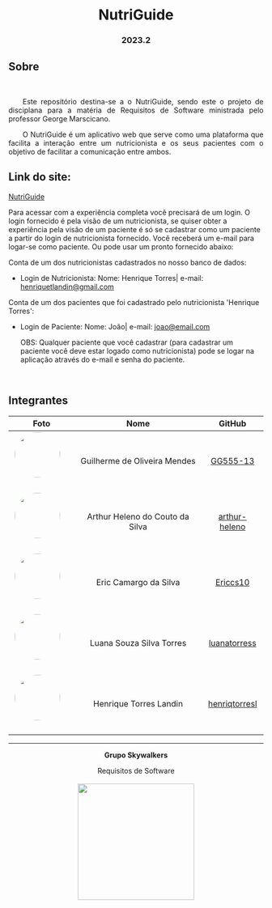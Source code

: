 

<h1 align="center"> NutriGuide </h1>
<h3 align="center"> 2023.2 </h3>

## Sobre 


<br>


<p align="justify">&emsp;&emsp;Este repositório destina-se a o NutriGuide, sendo este o projeto de disciplana para a matéria de Requisitos de Software ministrada pelo professor George Marscicano.                                                           

<p align="justify">&emsp;&emsp;O NutriGuide é um aplicativo web que serve como uma plataforma que facilita a interação entre um nutricionista e os seus pacientes com o objetivo de facilitar a comunicação entre ambos.
 
## Link do site: 
[NutriGuide](https://nutriguide-req.netlify.app) 

Para acessar com a experiência completa você precisará de um login. O login fornecido é pela visão de um nutricionista, se quiser obter a experiência pela visão de um paciente é só se cadastrar como um paciente a partir do login de nutricionista fornecido. Você receberá um e-mail para logar-se como paciente. Ou pode usar um pronto fornecido abaixo:

Conta de um dos nutricionistas cadastrados no nosso banco de dados:
- Login de Nutricionista:
  Nome: Henrique Torres|
  e-mail: henriquetlandin@gmail.com

Conta de um dos pacientes que foi cadastrado pelo nutricionista 'Henrique Torres':
- Login de Paciente:
  Nome: João|
  e-mail: joao@email.com

  OBS: Qualquer paciente que você cadastrar (para cadastrar um paciente você deve estar logado como nutricionista)
   pode se logar na aplicação através do e-mail e senha do paciente. 


<br>


## Integrantes

|                                                                                          **Foto**                                                                                          |         **Nome**         |                       **GitHub**                        |
| :----------------------------------------------------------------------------------------------------------------------------------------------------------------------------------------: | :----------------------: | :-----------------------------------------------------: |
|    <a href="https://github.com/GG555-13"><img src="https://avatars.githubusercontent.com/u/56366651?v=4" height="auto" width="90" style="border-radius:50%"></a> &nbsp; &nbsp; &nbsp;    |   Guilherme de Oliveira Mendes    |       [GG555-13](https://github.com/GG555-13)       |
|    <a href="https://github.com/arthur-heleno"><img src="https://avatars.githubusercontent.com/u/55404289?v=4" height="auto" width="90" style="border-radius:50%"></a> &nbsp; &nbsp; &nbsp;     | Arthur Heleno do Couto da Silva |        [arthur-heleno](https://github.com/arthur-heleno)        |
|    <a href="https://github.com/Ericcs10"><img src="https://avatars.githubusercontent.com/u/98559406?v=4" height="auto" width="90" style="border-radius:50%"></a> &nbsp; &nbsp; &nbsp;    | Eric Camargo da Silva |       [Ericcs10 ](https://github.com/Ericcs10)       |
|    <a href="https://github.com/luanatorress"><img src="https://avatars.githubusercontent.com/u/129525424?v=4" height="auto" width="90" style="border-radius:50%"></a> &nbsp; &nbsp; &nbsp;     |    Luana Souza Silva Torres     |        [luanatorress](https://github.com/luanatorress)        |
|   <a href="https://github.com/henriqtorresl"><img src="https://avatars.githubusercontent.com/u/102327244?v=4" height="auto" width="90" style="border-radius:50%"></a> &nbsp; &nbsp; &nbsp;   | Henrique Torres Landin  |     [henriqtorresl](https://github.com/henriqtorresl)     |


<hr/>
<p align="center"><b>Grupo Skywalkers</b></p>
<p align="center">Requisitos de Software<br /><br />
<a href="https://fga.unb.br" target="_blank"><img width="230"src="https://4.bp.blogspot.com/-0aa6fAFnSnA/VzICtBQgciI/AAAAAAAARn4/SxVsQPFNeE0fxkCPVgMWbhd5qIEAYCMbwCLcB/s1600/unb-gama.png"></a>
</p>

